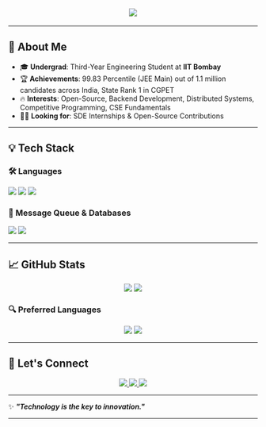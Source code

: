<h1 align="center">
  <img src="https://readme-typing-svg.herokuapp.com?font=Fira+Code&size=30&pause=1000&color=00FF00&width=550&lines=Hey👋%2C+I'm+Divyansh+Agrawal+!;CSE+Minor+@+IIT+Bombay+🧑‍💻;Welcome+to+my+GitHub!" />
</h1>

---

## 🚀 About Me

- 🎓 **Undergrad**: Third-Year Engineering Student at **IIT Bombay**
- 🏆 **Achievements**: 99.83 Percentile (JEE Main) out of 1.1 million candidates across India, State Rank 1 in CGPET
- 🔥 **Interests**: Open-Source, Backend Development, Distributed Systems, Competitive Programming, CSE Fundamentals
- 👨‍💻 **Looking for**: SDE Internships & Open-Source Contributions

---

## 💡 Tech Stack

### 🛠️ Languages
<p align="left"> 
  <img src="https://img.shields.io/badge/C++-00599C?style=for-the-badge&logo=c%2B%2B&logoColor=white" />
  <img src="https://img.shields.io/badge/Python-3776AB?style=for-the-badge&logo=python&logoColor=white" />
  <img src="https://img.shields.io/badge/JavaScript-F7DF1E?style=for-the-badge&logo=javascript&logoColor=black" />
</p>

### 📡 Message Queue & Databases
<p align="left">
  <img src="https://img.shields.io/badge/Apache-RocketMQ-orange?style=for-the-badge&logo=apache" />
  <img src="https://img.shields.io/badge/MySQL-4479A1?style=for-the-badge&logo=mysql&logoColor=white" />
</p>

---

## 📈 GitHub Stats

<p align="center">
  <img src="https://github-readme-stats.vercel.app/api?username=DivyanshIITB&show_icons=true&theme=dark" />
  <img src="https://github-readme-streak-stats.herokuapp.com/?user=DivyanshIITB&theme=dark" />
</p>

### 🔍 Preferred Languages
<p align="center">
  <img src="https://img.shields.io/badge/-Java-007396?style=for-the-badge&logo=java&logoColor=white" />
  <img src="https://img.shields.io/badge/-C++-00599C?style=for-the-badge&logo=c%2B%2B&logoColor=white" />
</p>

---

## 🌟 Let's Connect

<p align="center">
  <a href="mailto:divyanshag1010@gmail.com">
    <img src="https://img.shields.io/badge/Email-D14836?style=for-the-badge&logo=gmail&logoColor=white" />
  </a>
  <a href="https://www.linkedin.com/in/divyansh-agrawal-60716b285">
    <img src="https://img.shields.io/badge/LinkedIn-0077B5?style=for-the-badge&logo=linkedin&logoColor=white" />
  </a>
  <a href="https://github.com/DivyanshIITB">
    <img src="https://img.shields.io/badge/GitHub-181717?style=for-the-badge&logo=github&logoColor=white" />
  </a>
</p>

---

✨ **_"Technology is the key to innovation."_** 

---
